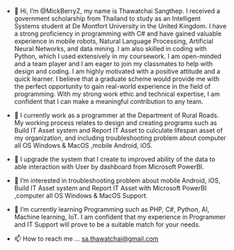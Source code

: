 - 👋 Hi, I’m @MickBerryZ, my name is Thawatchai Sangthep. I received a government scholarship from Thailand to study as an Intelligent Systems student at De Montfort University in the United Kingdom. I have a strong proficiency in programming with C# and have gained valuable experience in mobile robots, Natural Language Processing, Artificial Neural Networks, and data mining. I am also skilled in coding with Python, which I used extensively in my coursework. I am open-minded and a team player and I am eager to join my classmates to help with design and coding. I am highly motivated with a positive attitude and a quick learner. I believe that a graduate scheme would provide me with the perfect opportunity to gain real-world experience in the field of programming. With my strong work ethic and technical expertise, I am confident that I can make a meaningful contribution to any team. 
- 💞️ I currently work as a programmer at the Department of Rural Roads. My working process relates to design and creating programs such as Build IT Asset system and Report IT Asset to culculate lifespan asset of my organization, and including troubleshooting problem about computer all OS Windows & MacOS ,mobile Android, iOS. 
- 🚀 I upgrade the system that I create to improved ability of the data to able interaction with User by dashboard from Microsoft PowerBI.
- 👀 I’m interested in troubleshooting problem about mobile Android, iOS, Build IT Asset system and Report IT Asset with Microsoft PowerBI ,computer all OS Windows & MacOS Support.
- 🌱 I’m currently learning Programming such as PHP, C#, Python, AI, Machine learning, IoT. I am confident that my experience in Programmer and IT Support will prove to be a suitable match for your needs.

- 📫 How to reach me ... sa.thawatchai@gmail.com


<!---
MickBerryZ/MickBerryZ is a ✨ special ✨ repository because its `README.md` (this file) appears on your GitHub profile.
You can click the Preview link to take a look at your changes.
--->
